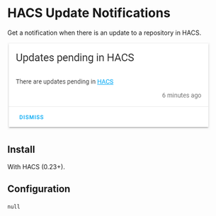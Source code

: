 # HACS Update Notifications

Get a notification when there is an update to a repository in HACS.

![sample](sample.png)

## Install

With HACS (0.23+).

## Configuration

`null`

